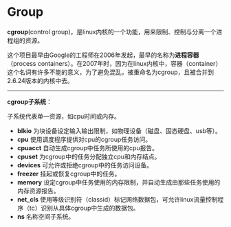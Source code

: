 # Group

**cgroup**(control group)，是linux内核的一个功能，用来限制、控制与分离一个进程组的资源。

这个项目最早由Google的工程师在2006年发起，最早的名称为**进程容器**（process containers）。在2007年时，因为在linux内核中，容器（container）这个名词有许多不能的意义，为了避免混乱，被重命名为cgroup，且被合并到2.6.24版本的内核中去。

------

**cgroup子系统**：

子系统代表单一资源，如cpu时间或内存。

* **blkio** 为块设备设定输入输出限制，如物理设备（磁盘、固态硬盘、usb等）。
* **cpu** 使用调度程序提供对cpu的cgroup任务访问。
* **cpuacct** 自动生成cgroup中任务所使用的cpu报告。
* **cpuset** 为cgroup中的任务分配独立cpu和内存结点。
* **devices** 可允许或拒绝cgroup中的任务访问设备。
* **freezer** 挂起或恢复cgroup中的任务。
* **memory** 设定cgroup中任务使用的内存限制，并自动生成由那些任务使用的内存资源报告。
* **net_cls** 使用等级识别符（classid）标记网络数据包，可允许linux流量控制程序（tc）识别从具体cgroup中生成的数据包。
* **ns** 名称空间子系统。

